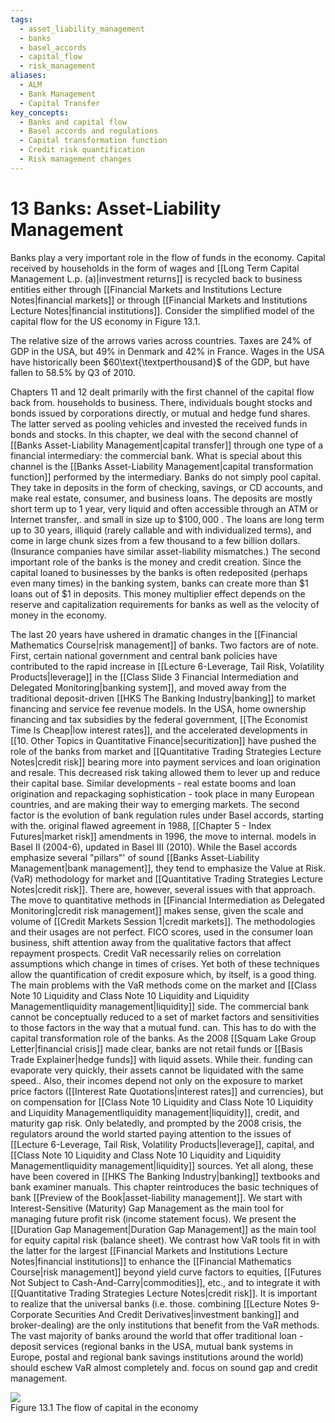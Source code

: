 ```yaml
---
tags:
  - asset_liability_management
  - banks
  - basel_accords
  - capital_flow
  - risk_management
aliases:
  - ALM
  - Bank Management
  - Capital Transfer
key_concepts:
  - Banks and capital flow
  - Basel accords and regulations
  - Capital transformation function
  - Credit risk quantification
  - Risk management changes
---
```


# 13 Banks: Asset-Liability Management  

Banks play a very important role in the flow of funds in the economy. Capital received by households in the form of wages and [[Long Term Capital Management L.p. (a)|investment returns]] is recycled back to business entities either through [[Financial Markets and Institutions Lecture Notes|financial markets]] or through [[Financial Markets and Institutions Lecture Notes|financial institutions]]. Consider the simplified model of the capital flow for the US economy in Figure 13.1.  

The relative size of the arrows varies across countries. Taxes are $24\%$ of GDP in the USA, but $49\%$ in Denmark and $42\%$ in France. Wages in the USA have historically been $60\text{\textperthousand}$ of the GDP, but have fallen to $58.5\%$ by Q3 of 2010.  

Chapters 11 and 12 dealt primarily with the first channel of the capital flow back from. households to business. There, individuals bought stocks and bonds issued by corporations directly, or mutual and hedge fund shares. The latter served as pooling vehicles and invested the received funds in bonds and stocks. In this chapter, we deal with the second channel of [[Banks Asset-Liability Management|capital transfer]] through one type of a financial intermediary: the commercial bank. What is special about this channel is the [[Banks Asset-Liability Management|capital transformation function]] performed by the intermediary. Banks do not simply pool capital. They take in deposits in the form of checking, savings, or CD accounts, and make real estate, consumer, and business loans. The deposits are mostly short term up to 1 year, very liquid and often accessible through an ATM or Internet transfer,. and small in size up to $\$100,000$ . The loans are long term up to 30 years, illiquid (rarely callable and with individualized terms), and come in large chunk sizes from a few thousand to a few billion dollars. (Insurance companies have similar asset-liability mismatches.) The second important role of the banks is the money and credit creation. Since the capital loaned to businesses by the banks is often redeposited (perhaps even many times) in the banking system, banks can create more than $\$1$ loans out of $\$1$ in deposits. This money multiplier effect depends on the reserve and capitalization requirements for banks as well as the velocity of money in the economy.  

The last 20 years have ushered in dramatic changes in the [[Financial Mathematics Course|risk management]] of banks. Two factors are of note. First, certain national government and central bank policies have contributed to the rapid increase in [[Lecture 6-Leverage, Tail Risk, Volatility Products|leverage]] in the [[Class Slide 3 Financial Intermediation and Delegated Monitoring|banking system]], and moved away from the traditional deposit-driven [[HKS The Banking Industry|banking]] to market financing and service fee revenue models. In the USA, home ownership financing and tax subsidies by the federal government, [[The Economist Time Is Cheap|low interest rates]], and the accelerated developments in [[10. Other Topics in Quantitative Finance|securitization]] have pushed the role of the banks from market and [[Quantitative Trading Strategies Lecture Notes|credit risk]] bearing more into payment services and loan origination and resale. This decreased risk taking allowed them to lever up and reduce their capital base. Similar developments - real estate booms and loan origination and repackaging sophistication - took place in many European countries, and are making their way to emerging markets. The second factor is the evolution of bank regulation rules under Basel accords, starting with the. original flawed agreement in 1988, [[Chapter 5 - Index Futures|market risk]] amendments in 1996, the move to internal. models in Basel II (2004-6), updated in Basel III (2010). While the Basel accords emphasize several "pillars"' of sound [[Banks Asset-Liability Management|bank management]], they tend to emphasize the Value at Risk. (VaR) methodology for market and [[Quantitative Trading Strategies Lecture Notes|credit risk]]. There are, however, several issues with that approach. The move to quantitative methods in [[Financial Intermediation as Delegated Monitoring|credit risk management]] makes sense, given the scale and volume of [[Credit Markets Session 1|credit markets]]. The methodologies and their usages are not perfect. FICO scores, used in the consumer loan business, shift attention away from the qualitative factors that affect repayment prospects. Credit VaR necessarily relies on correlation assumptions which change in times of crises. Yet both of these techniques allow the quantification of credit exposure which, by itself, is a good thing. The main problems with the VaR methods come on the market and [[Class Note 10 Liquidity and Class Note 10 Liquidity and Liquidity Managementliquidity management|liquidity]] side. The commercial bank cannot be conceptually reduced to a set of market factors and sensitivities to those factors in the way that a mutual fund. can. This has to do with the capital transformation role of the banks. As the 2008 [[Squam Lake Group Letter|financial crisis]] made clear, banks are not retail funds or [[Basis Trade Explainer|hedge funds]] with liquid assets. While their. funding can evaporate very quickly, their assets cannot be liquidated with the same speed.. Also, their incomes depend not only on the exposure to market price factors ([[Interest Rate Quotations|interest rates]] and currencies), but on compensation for [[Class Note 10 Liquidity and Class Note 10 Liquidity and Liquidity Managementliquidity management|liquidity]], credit, and maturity gap risk. Only belatedly, and prompted by the 2008 crisis, the regulators around the world started paying attention to the issues of [[Lecture 6-Leverage, Tail Risk, Volatility Products|leverage]], capital, and [[Class Note 10 Liquidity and Class Note 10 Liquidity and Liquidity Managementliquidity management|liquidity]] sources. Yet all along, these have been covered in [[HKS The Banking Industry|banking]] textbooks and bank examiner manuals. This chapter reintroduces the basic techniques of bank [[Preview of the Book|asset-liability management]]. We start with Interest-Sensitive (Maturity) Gap Management as the main tool for managing future profit risk (income statement focus). We present the [[Duration Gap Management|Duration Gap Management]] as the main tool for equity capital risk (balance sheet). We contrast how VaR tools fit in with the latter for the largest [[Financial Markets and Institutions Lecture Notes|financial institutions]] to enhance the [[Financial Mathematics Course|risk management]] beyond yield curve factors to equities, [[Futures Not Subject to Cash-And-Carry|commodities]], etc., and to integrate it with [[Quantitative Trading Strategies Lecture Notes|credit risk]]. It is important to realize that the universal banks (i.e. those. combining [[Lecture Notes 9- Corporate Securities And Credit Derivatives|investment banking]] and broker-dealing) are the only institutions that benefit from the VaR methods. The vast majority of banks around the world that offer traditional loan - deposit services (regional banks in the USA, mutual bank systems in Europe, postal and regional bank savings institutions around the world) should eschew VaR almost completely and. focus on sound gap and credit management.  

![](142538a385ab329f645f44b7f0f6bbda56dbef7608d70d684d92c80106c5e35f.jpg)  
Figure 13.1 The flow of capital in the economy  